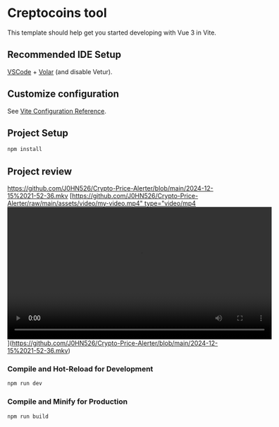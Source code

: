 # Creptocoins tool

This template should help get you started developing with Vue 3 in Vite.

## Recommended IDE Setup

[VSCode](https://code.visualstudio.com/) + [Volar](https://marketplace.visualstudio.com/items?itemName=Vue.volar) (and disable Vetur).

## Customize configuration

See [Vite Configuration Reference](https://vite.dev/config/).

## Project Setup

```sh
npm install
```
## Project review
https://github.com/J0HN526/Crypto-Price-Alerter/blob/main/2024-12-15%2021-52-36.mkv
[[https://github.com/J0HN526/Crypto-Price-Alerter/raw/main/assets/video/my-video.mp4" type="video/mp4
<video width="600" controls>
  <source src="https://github.com/J0HN526/Crypto-Price-Alerter/raw/main/assets/video/my-video.mp4" type="video/mp4">
  Your browser does not support the video tag.
</video>
](https://github.com/J0HN526/Crypto-Price-Alerter/blob/main/2024-12-15%2021-52-36.mkv)](https://github.com/J0HN526/Crypto-Price-Alerter/blob/main/2024-12-15%2021-52-36.mkv)
### Compile and Hot-Reload for Development

```sh
npm run dev
```

### Compile and Minify for Production

```sh
npm run build
```
